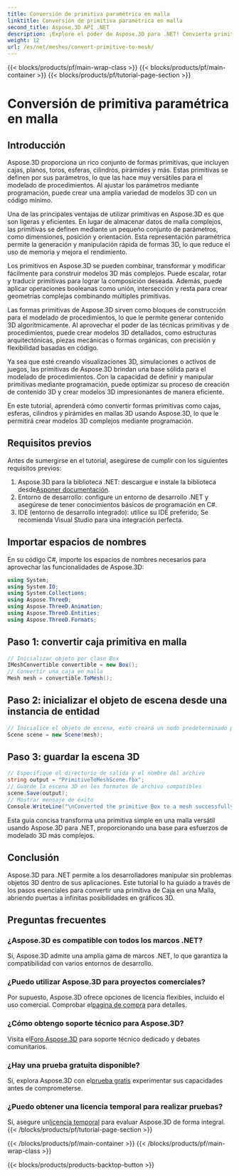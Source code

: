 ```yaml
---
title: Conversión de primitiva paramétrica en malla
linktitle: Conversión de primitiva paramétrica en malla
second_title: Aspose.3D API .NET
description: ¡Explore el poder de Aspose.3D para .NET! Convierta primitivas paramétricas en malla versátil sin esfuerzo. Mejora tu juego de gráficos 3D hoy.
weight: 12
url: /es/net/meshes/convert-primitive-to-mesh/
---
```


{{< blocks/products/pf/main-wrap-class >}}
{{< blocks/products/pf/main-container >}}
{{< blocks/products/pf/tutorial-page-section >}}

# Conversión de primitiva paramétrica en malla

## Introducción

Aspose.3D proporciona un rico conjunto de formas primitivas, que incluyen cajas, planos, toros, esferas, cilindros, pirámides y más. Estas primitivas se definen por sus parámetros, lo que las hace muy versátiles para el modelado de procedimientos. Al ajustar los parámetros mediante programación, puede crear una amplia variedad de modelos 3D con un código mínimo.

Una de las principales ventajas de utilizar primitivas en Aspose.3D es que son ligeras y eficientes. En lugar de almacenar datos de malla complejos, las primitivas se definen mediante un pequeño conjunto de parámetros, como dimensiones, posición y orientación. Esta representación paramétrica permite la generación y manipulación rápida de formas 3D, lo que reduce el uso de memoria y mejora el rendimiento.

Los primitivos en Aspose.3D se pueden combinar, transformar y modificar fácilmente para construir modelos 3D más complejos. Puede escalar, rotar y traducir primitivas para lograr la composición deseada. Además, puede aplicar operaciones booleanas como unión, intersección y resta para crear geometrías complejas combinando múltiples primitivas.

Las formas primitivas de Aspose.3D sirven como bloques de construcción para el modelado de procedimientos, lo que le permite generar contenido 3D algorítmicamente. Al aprovechar el poder de las técnicas primitivas y de procedimientos, puede crear modelos 3D detallados, como estructuras arquitectónicas, piezas mecánicas o formas orgánicas, con precisión y flexibilidad basadas en código.

Ya sea que esté creando visualizaciones 3D, simulaciones o activos de juegos, las primitivas de Aspose.3D brindan una base sólida para el modelado de procedimientos. Con la capacidad de definir y manipular primitivas mediante programación, puede optimizar su proceso de creación de contenido 3D y crear modelos 3D impresionantes de manera eficiente.

En este tutorial, aprenderá cómo convertir formas primitivas como cajas, esferas, cilindros y pirámides en mallas 3D usando Aspose.3D, lo que le permitirá crear modelos 3D complejos mediante programación.


## Requisitos previos
Antes de sumergirse en el tutorial, asegúrese de cumplir con los siguientes requisitos previos:
1.  Aspose.3D para la biblioteca .NET: descargue e instale la biblioteca desde[Asponer documentación](https://reference.aspose.com/3d/net/).
2. Entorno de desarrollo: configure un entorno de desarrollo .NET y asegúrese de tener conocimientos básicos de programación en C#.
3. IDE (entorno de desarrollo integrado): utilice su IDE preferido; Se recomienda Visual Studio para una integración perfecta.
## Importar espacios de nombres
En su código C#, importe los espacios de nombres necesarios para aprovechar las funcionalidades de Aspose.3D:
```csharp
using System;
using System.IO;
using System.Collections;
using Aspose.ThreeD;
using Aspose.ThreeD.Animation;
using Aspose.ThreeD.Entities;
using Aspose.ThreeD.Formats;
```
## Paso 1: convertir caja primitiva en malla
```csharp
// Inicializar objeto por clase Box
IMeshConvertible convertible = new Box();
// Convertir una caja en malla
Mesh mesh = convertible.ToMesh();
```
## Paso 2: inicializar el objeto de escena desde una instancia de entidad
```csharp
// Inicialice el objeto de escena, esto creará un nodo predeterminado para la malla
Scene scene = new Scene(mesh);
```
## Paso 3: guardar la escena 3D
```csharp
// Especifique el directorio de salida y el nombre del archivo
string output = "PrimitiveToMeshScene.fbx";
// Guarde la escena 3D en los formatos de archivo compatibles
scene.Save(output);
// Mostrar mensaje de éxito
Console.WriteLine("\nConverted the primitive Box to a mesh successfully.\nFile saved at " + output);
```
Esta guía concisa transforma una primitiva simple en una malla versátil usando Aspose.3D para .NET, proporcionando una base para esfuerzos de modelado 3D más complejos.
## Conclusión
Aspose.3D para .NET permite a los desarrolladores manipular sin problemas objetos 3D dentro de sus aplicaciones. Este tutorial lo ha guiado a través de los pasos esenciales para convertir una primitiva de Caja en una Malla, abriendo puertas a infinitas posibilidades en gráficos 3D.
## Preguntas frecuentes
### ¿Aspose.3D es compatible con todos los marcos .NET?
Sí, Aspose.3D admite una amplia gama de marcos .NET, lo que garantiza la compatibilidad con varios entornos de desarrollo.
### ¿Puedo utilizar Aspose.3D para proyectos comerciales?
 Por supuesto, Aspose.3D ofrece opciones de licencia flexibles, incluido el uso comercial. Comprobar el[pagina de compra](https://purchase.aspose.com/buy) para detalles.
### ¿Cómo obtengo soporte técnico para Aspose.3D?
 Visita el[Foro Aspose.3D](https://forum.aspose.com/c/3d/18) para soporte técnico dedicado y debates comunitarios.
### ¿Hay una prueba gratuita disponible?
 Sí, explora Aspose.3D con el[prueba gratis](https://releases.aspose.com/) experimentar sus capacidades antes de comprometerse.
### ¿Puedo obtener una licencia temporal para realizar pruebas?
 Sí, asegure un[licencia temporal](https://purchase.aspose.com/temporary-license/) para evaluar Aspose.3D de forma integral.
{{< /blocks/products/pf/tutorial-page-section >}}

{{< /blocks/products/pf/main-container >}}
{{< /blocks/products/pf/main-wrap-class >}}

{{< blocks/products/products-backtop-button >}}
